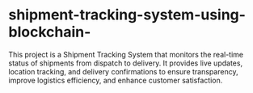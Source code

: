 # shipment-tracking-system-using-blockchain-
This project is a Shipment Tracking System that monitors the real-time status of shipments from dispatch to delivery. It provides live updates, location tracking, and delivery confirmations to ensure transparency, improve logistics efficiency, and enhance customer satisfaction.
